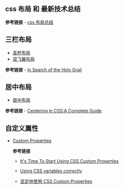 ## css 布局 和 最新技术总结 ##
   **参考链接**
    - [css 布局总结](http://brianway.github.io/2017/05/18/css-layout-classical-problems/)

## 三栏布局 ##
   - [圣杯布局](./圣杯布局/)
   - [双飞翼布局](./双飞翼布局/)

   **参考链接**
    - [In Search of the Holy Grail](https://alistapart.com/article/holygrail)


## 居中布局 ##
   - [居中布局](./居中布局/)

   **参考链接**
       - [Centering in CSS:A Complete Guide](https://css-tricks.com/centering-css-complete-guide/)

## 自定义属性 ##
  - [Custom Properties](./自定义属性)

    **参考链接**
    - [It's Time To Start Using CSS Custom Properties](https://www.smashingmagazine.com/2017/04/start-using-css-custom-properties/)
    - [Using CSS variables correctly](https://madebymike.com.au/writing/using-css-variables/)

    - [坚定地使用 CSS Custom Properties](https://qianduan.group/posts/5a38d32f485c1a4c84948ceb)
